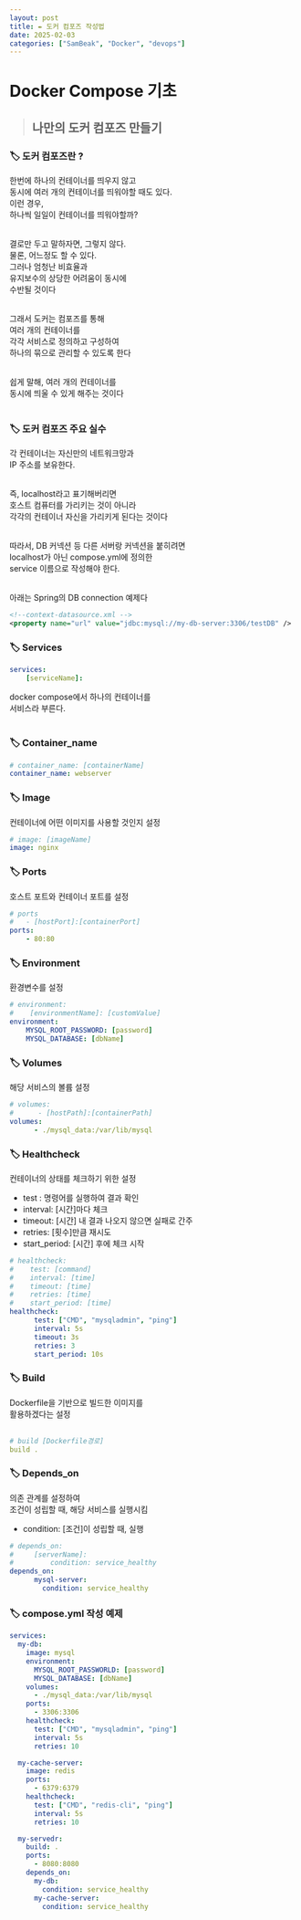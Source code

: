 ```yaml
---
layout: post
title: ✒️ 도커 컴포즈 작성법
date: 2025-02-03
categories: ["SamBeak", "Docker", "devops"]
---
```


# Docker Compose 기초 <br>

> ## 나만의 도커 컴포즈 만들기

### 🏷️ 도커 컴포즈란 ? <br>

한번에 하나의 컨테이너를 띄우지 않고<br>
동시에 여러 개의 컨테이너를 띄워야할 때도 있다.<br>
이런 경우, <br>
하나씩 일일이 컨테이너를 띄워야할까? <br><br>

결로만 두고 말하자면, 그렇지 않다. <br>
물론, 어느정도 할 수 있다. <br>
그러나 엄청난 비효율과 <br>
유지보수의 상당한 어려움이 동시에 <br>
수반될 것이다 <br><br>

그래서 도커는 컴포즈를 통해 <br>
여러 개의 컨테이너를 <br>
각각 서비스로 정의하고 구성하여 <br>
하나의 묶으로 관리할 수 있도록 한다 <br><br>

쉽게 말해, 여러 개의 컨테이너를 <br>
동시에 띄울 수 있게 해주는 것이다 <br><br>

### 🏷️ 도커 컴포즈 주요 실수<br>

각 컨테이너는 자신만의 네트워크망과 <br>
IP 주소를 보유한다. <br><br>

즉, localhost라고 표기해버리면 <br>
호스트 컴퓨터를 가리키는 것이 아니라 <br>
각각의 컨테이너 자신을 가리키게 된다는 것이다 <br><br>

따라서, DB 커넥션 등 다른 서버랑 커넥션을 붙히려면 <br>
localhost가 아닌 compose.yml에 정의한 <br>
service 이름으로 작성해야 한다. <br><br>

아래는 Spring의 DB connection 예제다 <br>

```XML
<!--context-datasource.xml -->
<property name="url" value="jdbc:mysql://my-db-server:3306/testDB" />
```

### 🏷️ Services <br>

```YAML
services:
	[serviceName]:
```

docker compose에서 하나의 컨테이너를 <br>
서비스라 부른다. <br><br>

### 🏷️ Container_name <br>

```YAML
# container_name: [containerName]
container_name: webserver
```

### 🏷️ Image <br>

컨테이너에 어떤 이미지를 사용할 것인지 설정 <br>

```YAML
# image: [imageName]
image: nginx
```

### 🏷️ Ports <br>

호스트 포트와 컨테이너 포트를 설정 <br>

```YAML
# ports
#   - [hostPort]:[containerPort]
ports:
	- 80:80
```

### 🏷️ Environment <br>

환경변수를 설정 <br>

```YAML
# environment:
#    [environmentName]: [customValue]
environment:
	MYSQL_ROOT_PASSWORD: [password]
	MYSQL_DATABASE: [dbName]
```

### 🏷️ Volumes <br>

해당 서비스의 볼륨 설정 <br>

```YAML
# volumes:
#      - [hostPath]:[containerPath]
volumes:
      - ./mysql_data:/var/lib/mysql
```

### 🏷️ Healthcheck <br>

컨테이너의 상태를 체크하기 위한 설정 <br>

- test : 명령어를 실행하여 결과 확인 <br>
- interval: [시간]마다 체크 <br>
- timeout: [시간] 내 결과 나오지 않으면 실패로 간주 <br>
- retries: [횟수]만큼 재시도 <br>
- start_period: [시간] 후에 체크 시작 <br>

```YAML
# healthcheck:
#    test: [command]
#    interval: [time]
#    timeout: [time]
#    retries: [time]
#    start_period: [time]
healthcheck:
      test: ["CMD", "mysqladmin", "ping"]
      interval: 5s
      timeout: 3s
      retries: 3
      start_period: 10s
```

### 🏷️ Build <br>

Dockerfile을 기반으로 빌드한 이미지를 <br>
활용하겠다는 설정 <br><br>

```YAML
# build [Dockerfile경로]
build .
```

### 🏷️ Depends_on <br>

의존 관계를 설정하여 <br>
조건이 성립할 때, 해당 서비스를 실행시킴 <br>

- condition: [조건]이 성립할 때, 실행 <br>

```YAML
# depends_on:
#     [serverName]:
#         condition: service_healthy
depends_on:
      mysql-server:
        condition: service_healthy
```

### 🏷️ compose.yml 작성 예제 <br>

```YAML
services:
  my-db:
    image: mysql
    environment:
      MYSQL_ROOT_PASSWORLD: [password]
      MYSQL_DATABASE: [dbName]
    volumes:
      - ./mysql_data:/var/lib/mysql
    ports:
      - 3306:3306
    healthcheck:
      test: ["CMD", "mysqladmin", "ping"]
      interval: 5s
      retries: 10

  my-cache-server:
    image: redis
    ports:
      - 6379:6379
    healthcheck:
      test: ["CMD", "redis-cli", "ping"]
      interval: 5s
      retries: 10

  my-servedr:
    build: .
    ports:
      - 8080:8080
    depends_on:
      my-db:
        condition: service_healthy
      my-cache-server:
        condition: service_healthy
```
